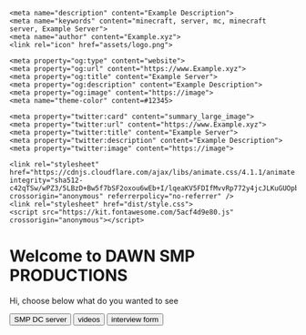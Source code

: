 <!DOCTYPE html>
<html lang="en"> 
<head>
    <meta charset="UTF-8">
    <meta http-equiv="X-UA-Compatible" content="IE=edge">
    <meta name="viewport" content="width=device-width, initial-scale=1.0">
    <meta name="robots" content="nofollow"/>

    <meta name="description" content="Example Description">
    <meta name="keywords" content="minecraft, server, mc, minecraft server, Example Server">
    <meta name="author" content="Example.xyz">
    <link rel="icon" href="assets/logo.png"> 

    <meta property="og:type" content="website">
    <meta property="og:url" content="https://www.Example.xyz">
    <meta property="og:title" content="Example Server">
    <meta property="og:description" content="Example Description">
    <meta property="og:image" content="https://image">
    <meta name="theme-color" content=#12345>

    <meta property="twitter:card" content="summary_large_image">
    <meta property="twitter:url" content="https://www.Example.xyz">
    <meta property="twitter:title" content="Example Server">
    <meta property="twitter:description" content="Example Description">
    <meta property="twitter:image" content="https://image">

    <link rel="stylesheet" href="https://cdnjs.cloudflare.com/ajax/libs/animate.css/4.1.1/animate.min.css" integrity="sha512-c42qTSw/wPZ3/5LBzD+Bw5f7bSF2oxou6wEb+I/lqeaKV5FDIfMvvRp772y4jcJLKuGUOpbJMdg/BTl50fJYAw==" crossorigin="anonymous" referrerpolicy="no-referrer" />
    <link rel="stylesheet" href="dist/style.css"> 
    <script src="https://kit.fontawesome.com/5acf4d9e80.js" crossorigin="anonymous"></script>

</head>
<body>
    <div class="bg"></div>
    <!--- Particles -->  <div class="animation-wrapper"> <div class="particle particle-1"></div> <div class="particle particle-2"></div> <div class="particle particle-3"></div> <div class="particle particle-4"></div> </div>
    <div class="center">
        <div class="animate__animated animate__jackInTheBox">
            <h1>Welcome to DAWN SMP PRODUCTIONS</h1> <!--- Server Name -->
            <p>Hi, choose below what do you wanted to see</p> <!--- Description -->
            <div class="animate__animated animate__bounceIn animate__delay-1s">
                <a href="https://discord.gg/wcMrEhyhnn"><button class="btn1"><i class="fab fa-discord"></i> SMP DC server</button></a>
                <a href="https://samrocker.github.io/videos/"><button class="btn2"><i class="fas fa-shopping-basket"></i> videos</button></a>
                <a href="https://samrocker.github.io/dawn-smp"><button class="btn3"><i class="fas fa-poll"></i> interview form</button></a>
            </div>
        </div>
    </div>
    <script src="app/js/script.js"></script>
    <script src="https://kit.fontawesome.com/5acf4d9e80.js" crossorigin="anonymous"></script>
</body>
